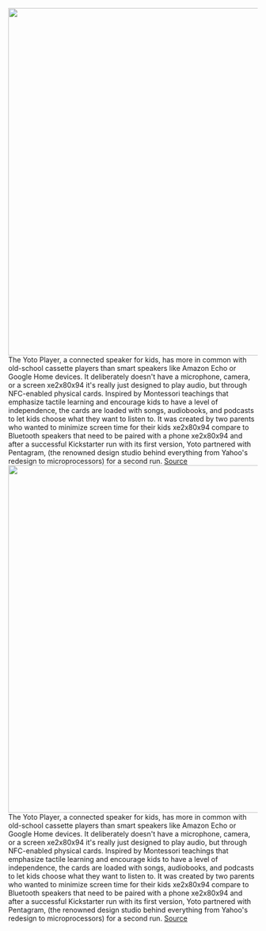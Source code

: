 <img src='https://cdn.vox-cdn.com/thumbor/ULfqQVWM0dPmPVCDyt999VlyQrs=/0x0:750x454/1200x800/filters:focal(315x167:435x287)/cdn.vox-cdn.com/uploads/chorus_image/image/66163303/00_Yoto_Coverimage.0.jpg' width='700px' /><br/>
The Yoto Player, a connected speaker for kids, has more in common with old-school cassette players than smart speakers like Amazon Echo or Google Home devices. It deliberately doesn't have a microphone, camera, or a screen xe2x80x94 it's really just designed to play audio, but through NFC-enabled physical cards. Inspired by Montessori teachings that emphasize tactile learning and encourage kids to have a level of independence, the cards are loaded with songs, audiobooks, and podcasts to let kids choose what they want to listen to. It was created by two parents who wanted to minimize screen time for their kids xe2x80x94 compare to Bluetooth speakers that need to be paired with a phone xe2x80x94 and after a successful Kickstarter run with its first version, Yoto partnered with Pentagram, (the renowned design studio behind everything from Yahoo's redesign to microprocessors) for a second run.
<a href='https://www.theverge.com/2020/1/24/21080293/pentagram-yoto-smart-speaker-kids-hitclips-nfc-cards'> Source <a/><img src='https://cdn.vox-cdn.com/thumbor/ULfqQVWM0dPmPVCDyt999VlyQrs=/0x0:750x454/1200x800/filters:focal(315x167:435x287)/cdn.vox-cdn.com/uploads/chorus_image/image/66163303/00_Yoto_Coverimage.0.jpg' width='700px' /><br/>
The Yoto Player, a connected speaker for kids, has more in common with old-school cassette players than smart speakers like Amazon Echo or Google Home devices. It deliberately doesn't have a microphone, camera, or a screen xe2x80x94 it's really just designed to play audio, but through NFC-enabled physical cards. Inspired by Montessori teachings that emphasize tactile learning and encourage kids to have a level of independence, the cards are loaded with songs, audiobooks, and podcasts to let kids choose what they want to listen to. It was created by two parents who wanted to minimize screen time for their kids xe2x80x94 compare to Bluetooth speakers that need to be paired with a phone xe2x80x94 and after a successful Kickstarter run with its first version, Yoto partnered with Pentagram, (the renowned design studio behind everything from Yahoo's redesign to microprocessors) for a second run.
<a href='https://www.theverge.com/2020/1/24/21080293/pentagram-yoto-smart-speaker-kids-hitclips-nfc-cards'> Source <a/>